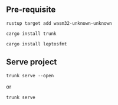 ## Pre-requisite

```cli
rustup target add wasm32-unknown-unknown
```
```cli
cargo install trunk
```
```cli
cargo install leptosfmt
```

## Serve project
```cli
trunk serve --open
```
or
```cli
trunk serve
```